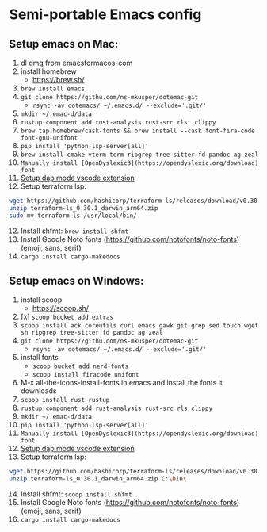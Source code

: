 # Semi-portable Emacs config


## Setup emacs on Mac:

1. dl dmg from emacsformacos-com
2. install homebrew
   - https://brew.sh/
3. `brew install emacs`
4. `git clone https://githu.com/ns-mkusper/dotemac-git`
   - `rsync -av dotemacs/ ~/.emacs.d/ --exclude='.git/'`
4. `mkdir ~/.emac-d/data`
5. `rustup component add rust-analysis rust-src rls  clippy`
6. `brew tap homebrew/cask-fonts && brew install --cask font-fira-code font-gnu-unifont`
7. `pip install 'python-lsp-server[all]'`
8. `brew install cmake vterm term ripgrep tree-sitter fd pandoc ag zeal`
9. `Manually install [OpenDyslexic3](https://opendyslexic.org/download) font`
10. [Setup dap mode vscode extension](https://github.com/emacs-lsp/dap-mode/issues/554#issuecomment-1171256089)
11. Setup terraform lsp:
   ```bash
wget https://github.com/hashicorp/terraform-ls/releases/download/v0.30.1/terraform-ls_0.30.1_darwin_arm64.zip
unzip terraform-ls_0.30.1_darwin_arm64.zip
sudo mv terraform-ls /usr/local/bin/
```
12. Install shfmt: `brew install shfmt`
13. Install Google Noto fonts (https://github.com/notofonts/noto-fonts) (emoji, sans, serif)
14. `cargo install cargo-makedocs`




## Setup emacs on Windows:

1. install scoop
   - https://scoop.sh/
2. [x] `scoop bucket add extras`
3. `scoop install ack coreutils curl emacs gawk git grep sed touch wget sh ripgrep tree-sitter fd pandoc ag zeal`
4. `git clone https://githu.com/ns-mkusper/dotemac-git`
   - `rsync -av dotemacs/ ~/.emacs.d/ --exclude='.git/'`
5. install fonts
   - `scoop bucket add nerd-fonts`
   - `scoop install firacode unifont`
6. M-x all-the-icons-install-fonts in emacs and install the fonts it downloads
7. `scoop install rust rustup`
8. `rustup component add rust-analysis rust-src rls clippy`
9. `mkdir ~/.emac-d/data`
10. `pip install 'python-lsp-server[all]'`
11. `Manually install [OpenDyslexic3](https://opendyslexic.org/download) font`
12. [Setup dap mode vscode extension](https://github.com/emacs-lsp/dap-mode/issues/554#issuecomment-1171256089)
13. Setup terraform lsp:
   ```bash
wget https://github.com/hashicorp/terraform-ls/releases/download/v0.30.1/terraform-ls_0.30.1_windows_amd64.zip
unzip terraform-ls_0.30.1_darwin_arm64.zip C:\bin\
```
14. Install shfmt: `scoop install shfmt`
15. Install Google Noto fonts (https://github.com/notofonts/noto-fonts) (emoji, sans, serif)
16. `cargo install cargo-makedocs`
